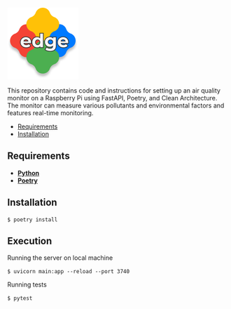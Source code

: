 
![](icon.png)

This repository contains code and instructions for setting up an air quality monitor on a Raspberry Pi using FastAPI, Poetry, and Clean Architecture. The monitor can measure various pollutants and environmental factors and features real-time monitoring.

- [Requirements](#requirements)
- [Installation](#installation)

## Requirements
- [__Python__](https://www.python.org/)
- [__Poetry__](https://python-poetry.org/)

## Installation
```shell
$ poetry install
```

## Execution
Running the server on local machine
```shell
$ uvicorn main:app --reload --port 3740
```
Running tests
```shell
$ pytest
```
